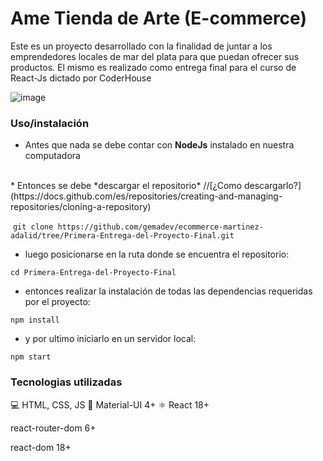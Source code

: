 # Ame Tienda de Arte (E-commerce)

Este es un proyecto desarrollado con la finalidad de juntar a los emprendedores locales de mar del plata para que puedan ofrecer sus productos.
El mismo es realizado como entrega final para el curso de React-Js dictado por CoderHouse

![image](EcommerceReact.gif)


### Uso/instalación

* Antes que nada se debe contar con **NodeJs** instalado en nuestra computadora
<br>
* Entonces se debe *descargar el repositorio* //[¿Como descargarlo?](https://docs.github.com/es/repositories/creating-and-managing-repositories/cloning-a-repository)

 `git clone https://github.com/gemadev/ecommerce-martinez-adalid/tree/Primera-Entrega-del-Proyecto-Final.git`

* luego posicionarse en la ruta donde se encuentra el repositorio:

`cd Primera-Entrega-del-Proyecto-Final`

* entonces realizar la instalación de todas las dependencias requeridas por el proyecto:

`npm install`

* y por ultimo iniciarlo en un servidor local:

`npm start`

### Tecnologias utilizadas

💻 HTML, CSS, JS
🛒 Material-UI 4+
⚛ React 18+

react-router-dom 6+

react-dom 18+
